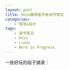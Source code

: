 ```yaml
---
layout: post
title: Unix痛恨者手册读书笔记
categories:
    - 程序&设计
tags:
    - 读书笔记
    - Unix
    - Linux
    - Work in Progress
---
```


一些好玩的段子摘录：


